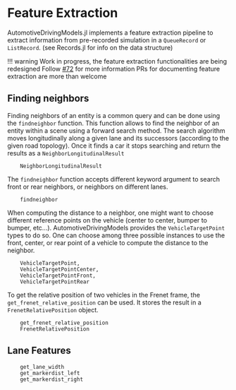 # Feature Extraction

AutomotiveDrivingModels.jl implements a feature extraction pipeline to extract information from pre-recorded simulation 
in a `QueueRecord` or `ListRecord`. (see Records.jl for info on the data structure)

!!! warning
Work in progress, the feature extraction functionalities are being redesigned 
Follow [#72](https://github.com/sisl/AutomotiveDrivingModels.jl/pull/72) for more information
PRs for documenting feature extraction are more than welcome

## Finding neighbors

Finding neighbors of an entity is a common query and can be done using the `findneighbor` function. 
This function allows to find the neighbor of an entity within a scene using a forward search method. 
The search algorithm moves longitudinally along a given lane and its successors (according to the given road topology). 
Once it finds a car it stops searching and return the results as a `NeighborLongitudinalResult`

```@docs 
    NeighborLongitudinalResult
```

The `findneighbor` function accepts different keyword argument to search front or rear neighbors, or neighbors on different lanes.

```@docs 
    findneighbor
```

When computing the distance to a neighbor, one might want to choose different reference points on the vehicle (center to center, bumper to bumper, etc...). AutomotiveDrivingModels provides the `VehicleTargetPoint` types to do so. 
One can choose among three possible instances to use the front, center, or rear point of a vehicle to compute the distance to the neighbor.

```@docs 
    VehicleTargetPoint,
    VehicleTargetPointCenter,
    VehicleTargetPointFront,
    VehicleTargetPointRear
```

To get the relative position of two vehicles in the Frenet frame, the `get_frenet_relative_position` can be used. 
It stores the result in a `FrenetRelativePosition` object.

```@docs
    get_frenet_relative_position
    FrenetRelativePosition
```

## Lane Features

```@docs
    get_lane_width
    get_markerdist_left
    get_markerdist_right
```
